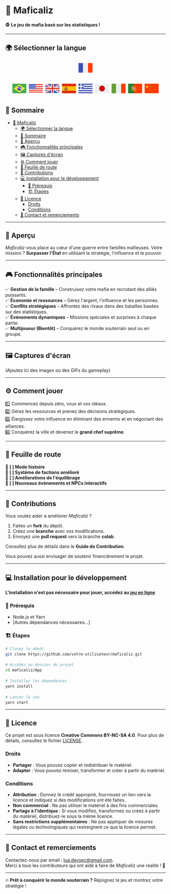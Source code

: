 # 🎩 Maficaliz

🕵️ **Le jeu de mafia basé sur les statistiques !**

---

## 🌍 Sélectionner la langue

<div align="center"> 

[![Français](./flag-icons/flag-france-48.png)](./README.fr.md)

[![Português](./flag-icons/flag-brazil-48.png)](../../README.md) [![English](./flag-icons/flag-usa-48.png)](./README.en.md) [![English](./flag-icons/flag-great-britain-48.png)](./README.gb.md) [![Español](./flag-icons/flag-spain-flag-48.png)](./README.es.md) [![Ελληνικά](./flag-icons/flag-greece-48.png)](./README.gr.md) [![日本語](./flag-icons/flag-japan-48.png)](./README.jp.md) [![Italiano](./flag-icons/flag-italy-48.png)](./README.it.md) [![Português (Portugal)](./flag-icons/flag-portugal-48.png)](./README.pt.md) [![中文](./flag-icons/flag-china-48.png)](./README.ch.md)

</div>

## 📑 Sommaire  

- [🎩 Maficaliz](#-maficaliz)
  - [🌍 Sélectionner la langue](#-sélectionner-la-langue)
  - [📑 Sommaire](#-sommaire)
  - [📖 Aperçu](#-aperçu)
  - [🎮 Fonctionnalités principales](#-fonctionnalités-principales)
  - [🖼️ Captures d'écran](#️-captures-décran)
  - [⚙️ Comment jouer](#️-comment-jouer)
  - [🚀 Feuille de route](#-feuille-de-route)
  - [🤝 Contributions](#-contributions)
  - [💻 Installation pour le développement](#-installation-pour-le-développement)
    - [🔧 Prérequis](#-prérequis)
    - [🏗️ Étapes](#️-étapes)
  - [📜 Licence](#-licence)
    - [Droits](#droits)
    - [Conditions](#conditions)
  - [💌 Contact et remerciements](#-contact-et-remerciements)

---

## 📖 Aperçu  

*Maficaliz* vous place au cœur d'une guerre entre familles mafieuses. Votre mission ? **Surpasser l'État** en utilisant la stratégie, l'influence et le pouvoir.

---

## 🎮 Fonctionnalités principales  

✅ **Gestion de la famille** – Construisez votre mafia en recrutant des alliés puissants.  
✅ **Économie et ressources** – Gérez l'argent, l'influence et les personnes.  
✅ **Conflits stratégiques** – Affrontez des rivaux dans des batailles basées sur des statistiques.  
✅ **Événements dynamiques** – Missions spéciales et surprises à chaque partie.  
✅ **Multijoueur (Bientôt)** – Conquérez le monde souterrain seul ou en groupe.  

---

## 🖼️ Captures d'écran  

(Ajoutez ici des images ou des GIFs du gameplay)

---

## ⚙️ Comment jouer  

1️⃣ Commencez depuis zéro, vous et vos idéaux.  
2️⃣ Gérez les ressources et prenez des décisions stratégiques.  
3️⃣ Élargissez votre influence en éliminant des ennemis et en négociant des alliances.  
4️⃣ Conquérez la ville et devenez le **grand chef suprême**.

---

## 🚀 Feuille de route  

🔹 **[ ] Mode histoire**  
🔹 **[ ] Système de factions amélioré**  
🔹 **[ ] Améliorations de l'équilibrage**  
🔹 **[ ] Nouveaux événements et NPCs interactifs**  

---

## 🤝 Contributions  

Vous voulez aider à améliorer *Maficaliz* ?

1. Faites un **fork** du dépôt.  
2. Créez une **branche** avec vos modifications.  
3. Envoyez une **pull request** vers la branche **colab**.  

Consultez plus de détails dans le **Guide de Contribution**.

Vous pouvez aussi envisager de soutenir financièrement le projet.

---

## 💻 Installation pour le développement  

**L'installation n'est pas nécessaire pour jouer, accédez au [jeu en ligne](https://maficaliz.github.io/Maficaliz)**

### 🔧 Prérequis  

- Node.js et Yarn  
- [Autres dépendances nécessaires...]  

### 🏗️ Étapes  

```bash
# Clonez le dépôt
git clone https://github.com/votre-utilisateur/maficaliz.git  

# Accédez au dossier du projet
cd maficaliz/App

# Installez les dépendances
yarn install  

# Lancez le jeu
yarn start  
```

---

## 📜 Licence

Ce projet est sous licence **Creative Commons BY-NC-SA 4.0**. Pour plus de détails, consultez le fichier [LICENSE](../../LICENSE).

### Droits  

- **Partager** : Vous pouvez copier et redistribuer le matériel.  
- **Adapter** : Vous pouvez remixer, transformer et créer à partir du matériel.

### Conditions  

- **Attribution** : Donnez le crédit approprié, fournissez un lien vers la licence et indiquez si des modifications ont été faites.  
- **Non commercial** : Ne pas utiliser le matériel à des fins commerciales.  
- **Partage à l'identique** : Si vous modifiez, transformez ou créez à partir du matériel, distribuez-le sous la même licence.  
- **Sans restrictions supplémentaires** : Ne pas appliquer de mesures légales ou technologiques qui restreignent ce que la licence permet.

---

## 💌 Contact et remerciements  

Contactez-nous par email : [lua.devsec@gmail.com](mailto:lua.devsec@gmail.com).  
Merci à tous les contributeurs qui ont aidé à faire de *Maficaliz* une réalité ! 🎉

---

🔥 **Prêt à conquérir le monde souterrain ?** Rejoignez le jeu et montrez votre stratégie !
